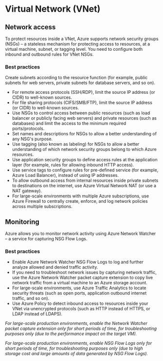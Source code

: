 # Virtual Network (VNet)

## Network access

To protect resources inside a VNet, Azure supports network security groups (NSGs) – a
stateless mechanism for protecting access to resources, at a virtual machine, subnet, or
tagging level. You need to configure both inbound and outbound rules for VNet NSGs.

### Best practices

Create subnets according to the resource function (for example, public subnets for
web servers, private subnets for database servers, and so on).
* For remote access protocols (SSH/RDP), limit the source IP address (or CIDR) to
well-known sources.
* For file sharing protocols (CIFS/SMB/FTP), limit the source IP address (or CIDR)
to well-known sources.
* Use NSGs to control access between public resources (such as load balancer or
publicly facing web servers) and private resources (such as databases) and limit the
access to the minimum required ports/protocols.
* Set names and descriptions for NSGs to allow a better understanding of any
NSG's purpose.
* Use tagging (also known as labeling) for NSGs to allow a better understanding of
which network security groups belong to which Azure resources.
* Use application security groups to define access rules at the application layer (for
example, rules for allowing inbound HTTP access).
* Use service tags to configure rules for pre-defined service (for example, Azure Load
Balancer), instead of using IP addresses.
* To allow outbound access from internal resources inside private subnets to
destinations on the internet, use Azure Virtual Network NAT (or use a
NAT gateway).
* For large-scale environments with multiple Azure subscriptions, use Azure Firewall
to centrally create, enforce, and log network policies across multiple subscriptions.

## Monitoring

Azure allows you to monitor network activity using Azure Network Watcher – a service for capturing NSG Flow Logs.

### Best practices

* Enable Azure Network Watcher NSG Flow Logs to log and further analyze allowed and denied traffic activity.
* If you need to troubleshoot network issues by capturing network traffic, use the Azure Network Watcher packet capture extension to copy live network traffic from a virtual machine to an Azure storage account.
* For large-scale environments, use Azure Traffic Analytics to locate security threats (such as open ports, application outbound internet traffic, and so on).
* Use Azure Policy to detect inbound access to resources inside your VNet via unencrypted protocols (such as HTTP instead of HTTPS, or LDAP instead of LDAPS).

_For large-scale production environments, enable the Network Watcher packet capture extension only for short periods of time, for troubleshooting purposes only (due to the performance impact on the target VM)._

_For large-scale production environments, enable NSG Flow Logs only for short periods of time, for troubleshooting purposes only (due to high storage cost and large amounts of data generated by NSG Flow Logs)._
